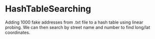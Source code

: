 # HashTableSearching

Adding 1000 fake addresses from .txt file to a hash table using linear probing.
We can then search by street name and number to find long/lat coordinates.
